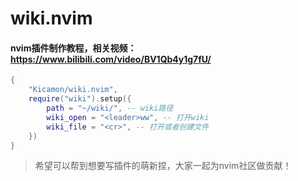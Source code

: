 # wiki.nvim
#### nvim插件制作教程，相关视频：https://www.bilibili.com/video/BV1Qb4y1g7fU/

```lua
{
    "Kicamon/wiki.nvim",
    require("wiki").setup({
        path = "~/wiki/", -- wiki路径
        wiki_open = "<leader>ww", -- 打开wiki
        wiki_file = "<cr>", -- 打开或者创建文件
    })
}
```

> 希望可以帮到想要写插件的萌新捏，大家一起为nvim社区做贡献！
